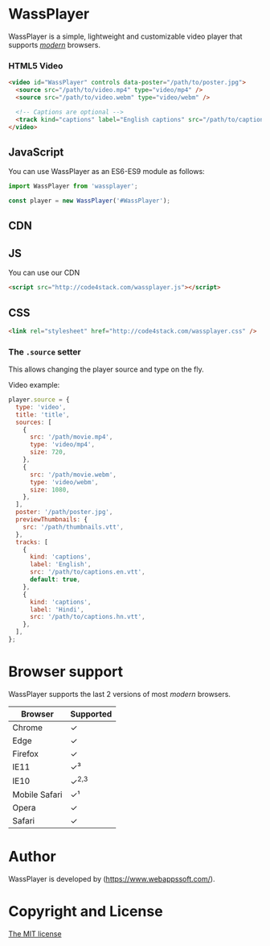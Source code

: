 # WassPlayer

WassPlayer is a simple, lightweight and customizable video player that supports [_modern_](#browser-support) browsers.

### HTML5 Video

```html
<video id="WassPlayer" controls data-poster="/path/to/poster.jpg">
  <source src="/path/to/video.mp4" type="video/mp4" />
  <source src="/path/to/video.webm" type="video/webm" />

  <!-- Captions are optional -->
  <track kind="captions" label="English captions" src="/path/to/captions.vtt" srclang="en" default />
</video>
```

## JavaScript

You can use WassPlayer as an ES6-ES9 module as follows:

```javascript
import WassPlayer from 'wassplayer';

const player = new WassPlayer('#WassPlayer');
```

## CDN

## JS

You can use our CDN

```html
<script src="http://code4stack.com/wassplayer.js"></script>
```

## CSS

```html
<link rel="stylesheet" href="http://code4stack.com/wassplayer.css" />
```

### The `.source` setter

This allows changing the player source and type on the fly.

Video example:

```javascript
player.source = {
  type: 'video',
  title: 'title',
  sources: [
    {
      src: '/path/movie.mp4',
      type: 'video/mp4',
      size: 720,
    },
    {
      src: '/path/movie.webm',
      type: 'video/webm',
      size: 1080,
    },
  ],
  poster: '/path/poster.jpg',
  previewThumbnails: {
    src: '/path/thumbnails.vtt',
  },
  tracks: [
    {
      kind: 'captions',
      label: 'English',
      src: '/path/to/captions.en.vtt',
      default: true,
    },
    {
      kind: 'captions',
      label: 'Hindi',
      src: '/path/to/captions.hn.vtt',
    },
  ],
};
```
# Browser support

WassPlayer supports the last 2 versions of most _modern_ browsers.

| Browser       | Supported       |
| ------------- | --------------- |
| Chrome        | ✓               |
| Edge          | ✓               |
| Firefox       | ✓               |
| IE11          | ✓&sup3;         |
| IE10          | ✓<sup>2,3</sup> |
| Mobile Safari | ✓&sup1;         |
| Opera         | ✓               |
| Safari        | ✓               |

# Author

WassPlayer is developed by (https://www.webappssoft.com/).

# Copyright and License

[The MIT license](LICENSE.md)